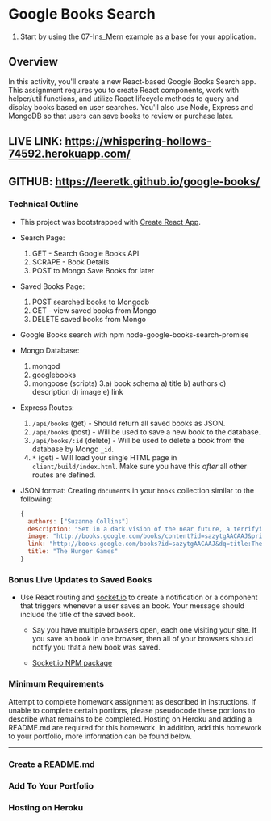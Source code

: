 # Google Books Search

1. Start by using the 07-Ins_Mern example as a base for your application.

## Overview

In this activity, you'll create a new React-based Google Books Search app. This assignment requires you to create React components, work with helper/util functions, and utilize React lifecycle methods to query and display books based on user searches. You'll also use Node, Express and MongoDB so that users can save books to review or purchase later.

## LIVE LINK: https://whispering-hollows-74592.herokuapp.com/

## GITHUB: https://leeretk.github.io/google-books/

### Technical Outline

* This project was bootstrapped with [Create React App](https://github.com/facebook/create-react-app).

* Search Page:
  1) GET - Search Google Books API
  2) SCRAPE - Book Details
  3) POST to Mongo Save Books for later

* Saved Books Page:
  1) POST searched books to Mongodb
  2) GET - view saved books from Mongo
  3) DELETE saved books from Mongo

* Google Books search with npm node-google-books-search-promise

* Mongo Database:
  1) mongod
  2) googlebooks
  3) mongoose (scripts)
      3.a) book schema
           a) title
           b) authors
           c) description
           d) image
           e) link

* Express Routes:
  1) `/api/books` (get) - Should return all saved books as JSON.
  2) `/api/books` (post) - Will be used to save a new book to the database.
  3) `/api/books/:id` (delete) - Will be used to delete a book from the database by Mongo `_id`.
  4) `*` (get) - Will load your single HTML page in `client/build/index.html`. Make sure you have this _after_ all other routes are defined.

* JSON format: Creating `documents` in your `books` collection similar to the following:

    ```js
    {
      authors: ["Suzanne Collins"]
      description: "Set in a dark vision of the near future, a terrifying reality TV show is taking place. Twelve boys and twelve girls are forced to appear in a live event called The Hunger Games. There is only one rule: kill or be killed. When sixteen-year-old Katniss Everdeen steps forward to take her younger sister's place in the games, she sees it as a death sentence. But Katniss has been close to death before. For her, survival is second nature."
      image: "http://books.google.com/books/content?id=sazytgAACAAJ&printsec=frontcover&img=1&zoom=1&source=gbs_api"
      link: "http://books.google.com/books?id=sazytgAACAAJ&dq=title:The+Hunger+Games&hl=&source=gbs_api"
      title: "The Hunger Games"
    }
    ```

### Bonus Live Updates to Saved Books

* Use React routing and [socket.io](http://socket.io) to create a notification or a component that triggers whenever a user saves an book. Your message should include the title of the saved book.

  * Say you have multiple browsers open, each one visiting your site. If you save an book in one browser, then all of your browsers should notify you that a new book was saved.

  * [Socket.io NPM package](https://www.npmjs.com/package/socket.io)

### Minimum Requirements

Attempt to complete homework assignment as described in instructions. If unable to complete certain portions, please pseudocode these portions to describe what remains to be completed. Hosting on Heroku and adding a README.md are required for this homework. In addition, add this homework to your portfolio, more information can be found below.

- - -

### Create a README.md

### Add To Your Portfolio

### Hosting on Heroku


